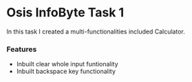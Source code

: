 # Osis InfoByte Task 1

In this task I created a multi-functionalities included Calculator.

### Features
 - Inbuilt clear whole input funtionality
 - Inbuilt backspace key functionality